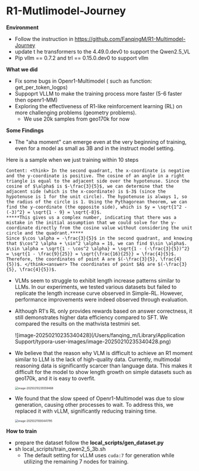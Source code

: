 # R1-Mutlimodel-Journey

**Environment**

- Follow the instruction in https://github.com/FanqingM/R1-Multimodel-Journey
- update t he transformers to the 4.49.0.dev0 to support the Qwen2.5_VL
- Pip vllm == 0.7.2  and trl == 0.15.0.dev0 to support vllm

**What we did**

- Fix some bugs in Openr1-Multimodel ( such as function: get_per_token_logps)
- Suppoprt VLLM to make the training process more faster (5-6 faster then openr1-MM)
- Exploring the effectiveness of R1-like reinforcement learning (RL) on more challenging problems (geometry problems).
  - We use 20k samples from geo170k for now

**Some Findings**

-  The "aha moment" can emerge even at the very beginning of training, even for a model as small as 3B and in the instruct model setting.

  Here is a sample when we just training within 10 steps

  ```
  Content: <think> In the second quadrant, the x-coordinate is negative and the y-coordinate is positive. The cosine of an angle in a right triangle is equal to the adjacent side over the hypotenuse. Since the cosine of $\alpha$ is $-\frac{3}{5}$, we can determine that the adjacent side (which is the x-coordinate) is $-3$ (since the hypotenuse is 1 for the unit circle). The hypotenuse is always 1, so the radius of the circle is 1. Using the Pythagorean theorem, we can find the y-coordinate (the opposite side), which is $y = \sqrt{1^2 - (-3)^2} = \sqrt{1 - 9} = \sqrt{-8}$. 
  *****This gives us a complex number, indicating that there was a mistake in the initial assumption that we could solve for the y-coordinate directly from the cosine value without considering the unit circle and the quadrant.*****
  Since $\cos \alpha = -\frac{3}{5}$ in the second quadrant, and knowing that $\cos^2 \alpha + \sin^2 \alpha = 1$, we can find $\sin \alpha$. $\sin \alpha = \sqrt{1 - \cos^2 \alpha} = \sqrt{1 - (-\frac{3}{5})^2} = \sqrt{1 - \frac{9}{25}} = \sqrt{\frac{16}{25}} = \frac{4}{5}$. Therefore, the coordinates of point A are $(-\frac{3}{5}, \frac{4}{5})$. </think><answer> The coordinates of point $A$ are $(-\frac{3}{5}, \frac{4}{5})$.
  
  ```

- VLMs seem to struggle to exhibit length increase patterns similar to LLMs. In our experiments, we tested various datasets but failed to replicate the length increase curve observed in Simple-RL. However, performance improvements were indeed observed through evaluation.

- Although R1's RL only provides rewards based on answer correctness, it still demonstrates higher data efficiency compared to SFT.  We compared the results on the mathvista testmini set.

  ![image-20250210235340428](/Users/fanqing_m/Library/Application Support/typora-user-images/image-20250210235340428.png)

- We believe that the reason why VLM is difficult to achieve an R1 moment similar to LLM is the lack of high-quality data. Currently, multimodal reasoning data is significantly scarcer than language data. This makes it difficult for the model to show length growth on simple datasets such as geo170k, and it is easy to overfit.

  <img src="/Users/fanqing_m/Library/Application Support/typora-user-images/image-20250210235559468.png" alt="image-20250210235559468" style="zoom:50%;" />

- We found that the slow speed of Openr1-Multimodel was due to slow generation, causing other processes to wait. To address this, we replaced it with vLLM, significantly reducing training time.

  <img src="/Users/fanqing_m/Library/Application Support/typora-user-images/image-20250211000441795.png" alt="image-20250211000441795" style="zoom:50%;" />

**How to train**

- prepare the dataset follow the **local_scripts/gen_dataset.py**
- sh local_scripts/train_qwen2_5_3b.sh
  - The default setting for vLLM uses `cuda:7` for generation while utilizing the remaining 7 nodes for training.
